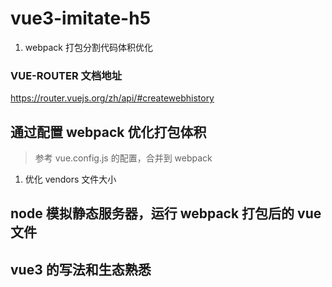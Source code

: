 # vue3-imitate-h5

1. webpack 打包分割代码体积优化

### VUE-ROUTER 文档地址

https://router.vuejs.org/zh/api/#createwebhistory

## 通过配置 webpack 优化打包体积

> 参考 vue.config.js 的配置，合并到 webpack

1. 优化 vendors 文件大小

## node 模拟静态服务器，运行 webpack 打包后的 vue 文件

## vue3 的写法和生态熟悉
